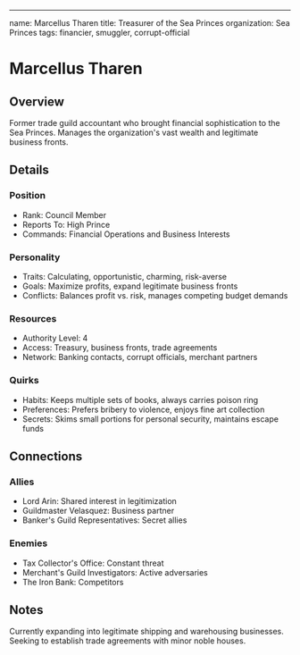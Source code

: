 ---
name: Marcellus Tharen
title: Treasurer of the Sea Princes
organization: Sea Princes
tags: financier, smuggler, corrupt-official

# Marcellus Tharen
## Overview
Former trade guild accountant who brought financial sophistication to the Sea Princes. Manages the organization's vast wealth and legitimate business fronts.

## Details
### Position
* Rank: Council Member
* Reports To: High Prince
* Commands: Financial Operations and Business Interests

### Personality
* Traits: Calculating, opportunistic, charming, risk-averse
* Goals: Maximize profits, expand legitimate business fronts
* Conflicts: Balances profit vs. risk, manages competing budget demands

### Resources
* Authority Level: 4
* Access: Treasury, business fronts, trade agreements
* Network: Banking contacts, corrupt officials, merchant partners

### Quirks
* Habits: Keeps multiple sets of books, always carries poison ring
* Preferences: Prefers bribery to violence, enjoys fine art collection
* Secrets: Skims small portions for personal security, maintains escape funds

## Connections
### Allies
* Lord Arin: Shared interest in legitimization
* Guildmaster Velasquez: Business partner
* Banker's Guild Representatives: Secret allies

### Enemies
* Tax Collector's Office: Constant threat
* Merchant's Guild Investigators: Active adversaries
* The Iron Bank: Competitors

## Notes
Currently expanding into legitimate shipping and warehousing businesses. Seeking to establish trade agreements with minor noble houses.